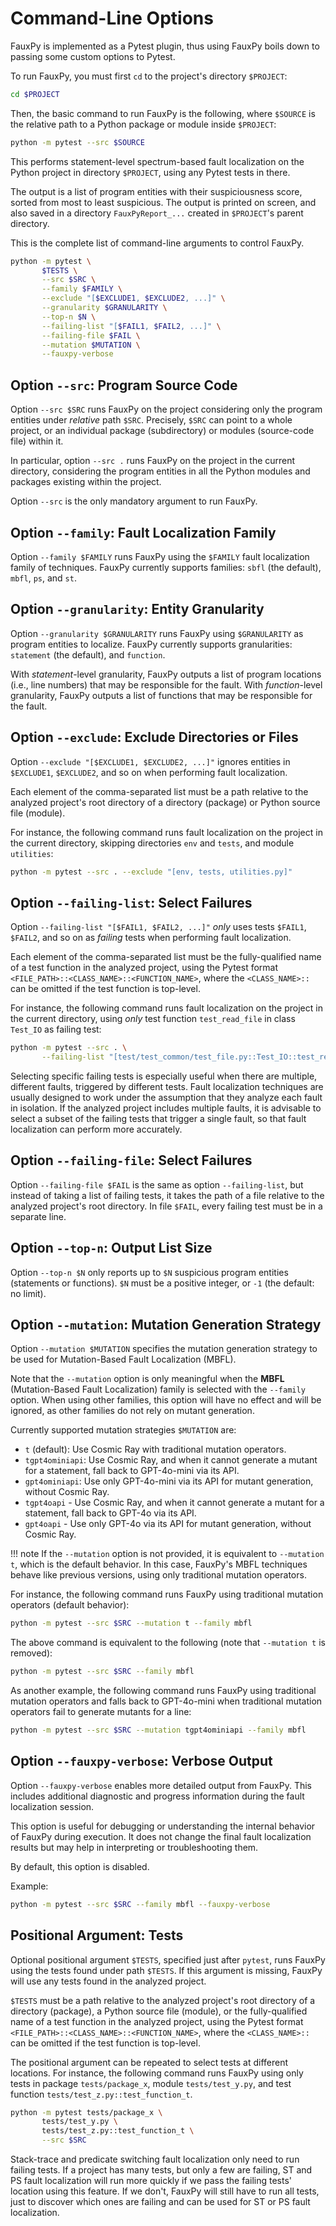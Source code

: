 # Command-Line Options

FauxPy is implemented as a Pytest plugin, thus using FauxPy boils down
to passing some custom options to Pytest.

To run FauxPy, you must first `cd` to the project's
directory `$PROJECT`:

``` bash
cd $PROJECT
```

Then, the basic command to run FauxPy is the following, where `$SOURCE`
is the relative path to a Python package or module inside `$PROJECT`:

``` bash
python -m pytest --src $SOURCE
```

This performs statement-level spectrum-based fault localization on the
Python project in directory `$PROJECT`, using any Pytest tests in there.

The output is a list of program entities with their suspiciousness
score, sorted from most to least suspicious. The output is printed on
screen, and also saved in a directory `FauxPyReport_...` created in
`$PROJECT`'s parent directory.

This is the complete list of command-line arguments to control FauxPy.

``` bash
python -m pytest \
       $TESTS \
       --src $SRC \
       --family $FAMILY \
       --exclude "[$EXCLUDE1, $EXCLUDE2, ...]" \
       --granularity $GRANULARITY \
       --top-n $N \
       --failing-list "[$FAIL1, $FAIL2, ...]" \
       --failing-file $FAIL \
       --mutation $MUTATION \
       --fauxpy-verbose
```

## Option `--src`: Program Source Code

Option `--src $SRC` runs FauxPy on the project considering only the
program entities under *relative* path `$SRC`. Precisely, `$SRC` can
point to a whole project, or an individual package (subdirectory) or
modules (source-code file) within it.

In particular, option `--src .` runs FauxPy on the project in the
current directory, considering the program entities in all the Python
modules and packages existing within the project.

Option `--src` is the only mandatory argument to run FauxPy.

## Option `--family`: Fault Localization Family

Option `--family $FAMILY` runs FauxPy using the `$FAMILY` fault
localization family of techniques. FauxPy currently supports families:
`sbfl` (the default), `mbfl`, `ps`, and `st`.

## Option `--granularity`: Entity Granularity

Option `--granularity $GRANULARITY` runs FauxPy using `$GRANULARITY` as
program entities to localize. FauxPy currently supports granularities:
`statement` (the default), and `function`.

With *statement*-level granularity, FauxPy outputs a list of program
locations (i.e., line numbers) that may be responsible for the fault.
With *function*-level granularity, FauxPy outputs a list of functions
that may be responsible for the fault.

## Option `--exclude`: Exclude Directories or Files

Option `--exclude "[$EXCLUDE1, $EXCLUDE2, ...]"` ignores entities in
`$EXCLUDE1`, `$EXCLUDE2`, and so on when performing fault localization.

Each element of the comma-separated list must be a path relative to the
analyzed project's root directory of a directory (package) or Python
source file (module).

For instance, the following command runs fault localization on the
project in the current directory, skipping directories `env` and
`tests`, and module `utilities`:

``` bash
python -m pytest --src . --exclude "[env, tests, utilities.py]"
```

## Option `--failing-list`: Select Failures

Option `--failing-list "[$FAIL1, $FAIL2, ...]"` *only* uses tests
`$FAIL1`, `$FAIL2`, and so on as *failing* tests when performing fault
localization.

Each element of the comma-separated list must be the fully-qualified
name of a test function in the analyzed project, using the Pytest format
`<FILE_PATH>::<CLASS_NAME>::<FUNCTION_NAME>`, where the `<CLASS_NAME>::`
can be omitted if the test function is top-level.

For instance, the following command runs fault localization on the
project in the current directory, using *only* test function
`test_read_file` in class `Test_IO` as failing test:

``` bash
python -m pytest --src . \
       --failing-list "[test/test_common/test_file.py::Test_IO::test_read_file]"
```

Selecting specific failing tests is especially useful when there are
multiple, different faults, triggered by different tests. Fault
localization techniques are usually designed to work under the
assumption that they analyze each fault in isolation. If the analyzed
project includes multiple faults, it is advisable to select a subset of
the failing tests that trigger a single fault, so that fault
localization can perform more accurately.

## Option `--failing-file`: Select Failures

Option `--failing-file $FAIL` is the same as option `--failing-list`,
but instead of taking a list of failing tests, it takes the path of a
file relative to the analyzed project's root directory. In file
`$FAIL`, every failing test must be in a separate line.

## Option `--top-n`: Output List Size

Option `--top-n $N` only reports up to `$N` suspicious program entities
(statements or functions). `$N` must be a positive integer, or `-1` (the
default: no limit).

## Option `--mutation`: Mutation Generation Strategy

Option `--mutation $MUTATION` specifies the mutation 
generation strategy to be used for Mutation-Based Fault 
Localization (MBFL).

Note that the `--mutation` option is only meaningful when 
the **MBFL** (Mutation-Based Fault Localization) family 
is selected with the `--family` option. 
When using other families, this option will have no effect 
and will be ignored,
as other families 
do not rely on mutant generation.

Currently supported mutation 
strategies `$MUTATION` are:

- `t` (default): Use Cosmic Ray with traditional mutation operators.
- `tgpt4ominiapi`: Use Cosmic Ray, and when it cannot generate a mutant for a statement, fall back to GPT-4o-mini via its API.
- `gpt4ominiapi`: Use only GPT-4o-mini via its API for mutant generation, without Cosmic Ray.
- `tgpt4oapi` - Use Cosmic Ray, and when it cannot generate a mutant for a statement, fall back to GPT-4o via its API.
- `gpt4oapi` - Use only GPT-4o via its API for mutant generation, without Cosmic Ray.

!!! note
    If the `--mutation` option is not provided, it is 
    equivalent to `--mutation t`, which is the 
    default behavior. 
    In this case, FauxPy's MBFL techniques behave like previous 
    versions, using only 
    traditional mutation operators.

For instance, the following command runs 
FauxPy using traditional 
mutation operators (default behavior):

```bash
python -m pytest --src $SRC --mutation t --family mbfl
```

The above command is equivalent to the 
following (note that `--mutation t` is removed):

```bash
python -m pytest --src $SRC --family mbfl
```

As another example, the following command runs FauxPy using traditional mutation operators 
and falls back to GPT-4o-mini when traditional mutation operators fail to generate mutants for a line:

```bash
python -m pytest --src $SRC --mutation tgpt4ominiapi --family mbfl
```

## Option `--fauxpy-verbose`: Verbose Output

Option `--fauxpy-verbose` enables more detailed output from FauxPy.
This includes additional diagnostic and progress information during the fault localization session.

This option is useful for debugging or understanding the internal behavior of FauxPy during execution.
It does not change the final fault localization results but may help in interpreting or troubleshooting them.

By default, this option is disabled.

Example:

```bash
python -m pytest --src $SRC --family mbfl --fauxpy-verbose
```

## Positional Argument: Tests

Optional positional argument `$TESTS`, specified just after `pytest`,
runs FauxPy using the tests found under path `$TESTS`. If this argument
is missing, FauxPy will use any tests found in the analyzed project.

`$TESTS` must be a path relative to the analyzed project's root
directory of a directory (package), a Python source file (module), or
the fully-qualified name of a test function in the analyzed project,
using the Pytest format `<FILE_PATH>::<CLASS_NAME>::<FUNCTION_NAME>`,
where the `<CLASS_NAME>::` can be omitted if the test function is
top-level.

The positional argument can be repeated to select tests at different
locations. For instance, the following command runs FauxPy using only
tests in package `tests/package_x`, module `tests/test_y.py`, and test
function `tests/test_z.py::test_function_t`.

``` bash
python -m pytest tests/package_x \
       tests/test_y.py \
       tests/test_z.py::test_function_t \
       --src $SRC
```

Stack-trace and predicate switching fault localization only need to run
failing tests. If a project has many tests, but only a few are failing,
ST and PS fault localization will run more quickly if we pass the
failing tests' location using this feature. If we don't, FauxPy will
still have to run all tests, just to discover which ones are failing and
can be used for ST or PS fault localization.
